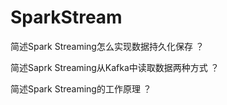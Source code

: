 # SparkStream

简述Spark Streaming怎么实现数据持久化保存 ？

简述Saprk Streaming从Kafka中读取数据两种方式 ？

简述Spark Streaming的工作原理 ？
